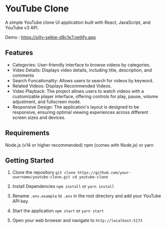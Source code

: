 # YouTube Clone

A simple YouTube clone UI application built with React, JavaScript, and YouTube v3 API.

Demo : https://silly-selkie-d8c1e7.netlify.app

## Features

- Categories: User-friendly interface to browse videos by categories.
- Video Details: Displays video details, including title, description, and comments
- Search Funcationality: Allows users to search for videos by keyword.
- Related Videos: Displays Recommended Videos.
- Video Playback: The project allows users to watch videos with a customizable player interface, offering controls for play, pause, volume adjustment, and fullscreen mode.
- Responsive Design: The application's layout is designed to be responsive, ensuring optimal viewing experiences across different screen sizes and devices.

## Requirements

Node.js (v14 or higher recommended)
npm (comes with Node.js) or yarn

## Getting Started

1. Clone the repository
   `git clone https://github.com/your-username/youtube-clone.git cd youtube-clone`

2. Install Dependencies
   `npm install` or `yarn install`

3. Rename `.env.example` to `.env` in the root directory and add your YouTube API key.

4. Start the application
   `npm start` or `yarn start`

5. Open your web browser and navigate to `http://localhost:5173`
